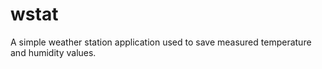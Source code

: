 # wstat
A simple weather station application used to save measured temperature and humidity values. 
